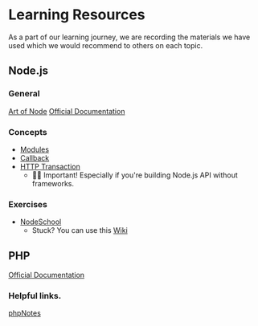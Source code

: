 # Learning Resources
As a part of our learning journey, we are recording the materials we have used which we would recommend to others on each topic.



## Node.js
### General
[Art of Node](https://github.com/maxogden/art-of-node#callbacks)
[Official Documentation](https://nodejs.org/api/)

### Concepts
- [Modules](http://darrenderidder.github.io/talks/ModulePatterns/#/)
- [Callback](https://github.com/maxogden/art-of-node#callbacks)
- [HTTP Transaction](https://nodejs.org/en/docs/guides/anatomy-of-an-http-transaction/)
  - ☝🏻 Important! Especially if you're building Node.js API without frameworks.
  
### Exercises
- [NodeSchool](nodeschool.io)
  - Stuck? You can use this [Wiki](https://github.com/Rafase282/My-FreeCodeCamp-Code/wiki#nodejs-and-expressjs)



## PHP
[Official Documentation](http://php.net/docs.php)

### Helpful links.
[phpNotes](http://csalmeida.com/demos/phpnotes/)
